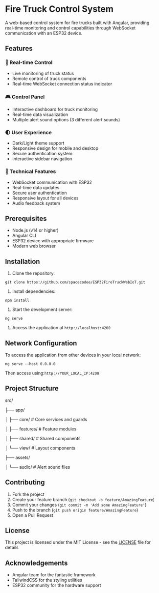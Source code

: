 Fire Truck Control System
=========================

A web-based control system for fire trucks built with Angular, providing real-time monitoring and control capabilities through WebSocket communication with an ESP32 device.

Features
--------

### 🚒 Real-time Control

- Live monitoring of truck status
- Remote control of truck components
- Real-time WebSocket connection status indicator

### 🎮 Control Panel

- Interactive dashboard for truck monitoring
- Real-time data visualization
- Multiple alert sound options (3 different alert sounds)

### 🌓 User Experience

- Dark/Light theme support
- Responsive design for mobile and desktop
- Secure authentication system
- Interactive sidebar navigation

### 🔧 Technical Features

- WebSocket communication with ESP32
- Real-time data updates
- Secure user authentication
- Responsive layout for all devices
- Audio feedback system

Prerequisites
-------------

- Node.js (v14 or higher)
- Angular CLI
- ESP32 device with appropriate firmware
- Modern web browser

Installation
------------

1. Clone the repository:

`git clone https://github.com/spacecodee/ESP32FireTruckWebIoT.git`

1. Install dependencies:

`npm install`

1. Start the development server:

`ng serve`

1. Access the application at `http://localhost:4200`

Network Configuration
---------------------

To access the application from other devices in your local network:

`ng serve --host 0.0.0.0`

Then access using:`http://YOUR_LOCAL_IP:4200`

Project Structure
-----------------

src/

├── app/

│ ├── core/ # Core services and guards

│ ├── features/ # Feature modules

│ ├── shared/ # Shared components

│ └── view/ # Layout components

├── assets/

│ └── audio/ # Alert sound files

Contributing
------------

1. Fork the project
2. Create your feature branch (`git checkout -b feature/AmazingFeature`)
3. Commit your changes (`git commit -m 'Add some AmazingFeature'`)
4. Push to the branch (`git push origin feature/AmazingFeature`)
5. Open a Pull Request

License
-------

This project is licensed under the MIT License - see the [LICENSE](LICENSE) file for details

Acknowledgements
----------------

-   Angular team for the fantastic framework
-   TailwindCSS for the styling utilities
-   ESP32 community for the hardware support
